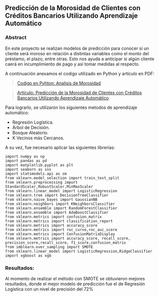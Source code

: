 ## Predicción de la Morosidad de Clientes con Créditos Bancarios Utilizando Aprendizaje Automático

### Abstract
En este proyecto se realizan modelos de predicción para conocer si un cliente será moroso en relación a distintas variables como el monto del préstamo, el plazo, entre otras. Esto nos ayuda a anticipar si algún cliente caerá en incumplimiento de pago y así tomar medidas al respecto.

A continuación anexamos el codigo utilizado en Python y artículo en PDF:

> [Codigo en Pyhton: Analisis de Morosidad](https://github.com/actfin/Proyectos/blob/main/Analisis%20de%20Credito/ARTICULO.ipynb)

> [Artículo: Predicción de la Morosidad de Clientes con Créditos Bancarios Utilizando Aprendizaje Automático](https://github.com/actfin/Proyectos/blob/main/Analisis%20de%20Credito/ANALISIS%20DE%20CREDITO.pdf)


Para lograrlo, se utilizarón los siguientes metodos de aprendizaje automático:

* Regresión Logística.
* Árbol de Decisión.
* Bosque Aleatorio.
* K Vecinos más Cercanos.

A su vez, fue necesario aplicar las siguientes librerías:

```
import numpy as np
import pandas as pd
import matplotlib.pyplot as plt
import seaborn as sns
import statsmodels.api as sm
from sklearn.model_selection import train_test_split
from sklearn.preprocessing import StandardScaler,RobustScaler,MinMaxScaler
from sklearn.linear_model import LogisticRegression
from sklearn.tree import DecisionTreeClassifier
from sklearn.naive_bayes import GaussianNB
from sklearn.neighbors import KNeighborsClassifier
from sklearn.ensemble import RandomForestClassifier
from sklearn.ensemble import AdaBoostClassifier
from sklearn.metrics import confusion_matrix
from sklearn.metrics import classification_report
from sklearn.metrics import accuracy_score
from sklearn.metrics import roc_curve,roc_auc_score
from sklearn.metrics import ConfusionMatrixDisplay
from sklearn.metrics import accuracy_score, recall_score, precision_score,recall_score, f1_score,confusion_matrix
from imblearn.over_sampling import SMOTE
from sklearn.linear_model import LogisticRegression,RidgeClassifier
import xgboost as xgb

```
### Resultados:

Al momento de realizar el método con SMOTE se obtuvieron mejores resultados, donde el mejor modelo de predicción fue el de Regresión Logística con un nivel de precisión del 72%

